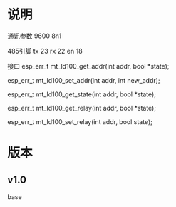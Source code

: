 # 说明

通讯参数 9600 8n1

485引脚
tx 23
rx 22
en 18

接口
esp_err_t mt_ld100_get_addr(int addr, bool *state);

esp_err_t mt_ld100_set_addr(int addr, int new_addr);

esp_err_t mt_ld100_get_state(int addr, bool *state);

esp_err_t mt_ld100_get_relay(int addr, bool *state);

esp_err_t mt_ld100_set_relay(int addr, bool state);

# 版本
##  v1.0
base
